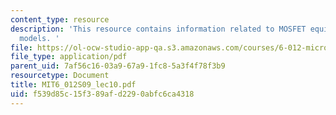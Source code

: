 ```yaml
---
content_type: resource
description: 'This resource contains information related to MOSFET equivalent circuit
  models. '
file: https://ol-ocw-studio-app-qa.s3.amazonaws.com/courses/6-012-microelectronic-devices-and-circuits-spring-2009/f539d85c15f389afd2290abfc6ca4318_MIT6_012S09_lec10.pdf
file_type: application/pdf
parent_uid: 7af56c16-03a9-67a9-1fc8-5a3f4f78f3b9
resourcetype: Document
title: MIT6_012S09_lec10.pdf
uid: f539d85c-15f3-89af-d229-0abfc6ca4318
---
```

